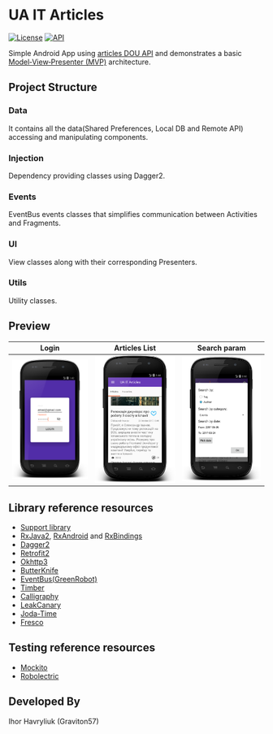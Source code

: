 # UA IT Articles

[![License](https://img.shields.io/badge/license-Apache%202-blue.svg)](https://www.apache.org/licenses/LICENSE-2.0)
[![API](https://img.shields.io/badge/API-16%2B-green.svg?style=flat)](https://android-arsenal.com/api?level=16)


Simple Android App using [articles DOU API](https://api.dou.ua/articles/) and demonstrates a basic 
[Model‑View‑Presenter (MVP)](https://en.wikipedia.org/wiki/Model%E2%80%93view%E2%80%93presenter) architecture.
 
## Project Structure
### Data 
It contains all the data(Shared Preferences, Local DB and Remote API) accessing and manipulating components.
### Injection
Dependency providing classes using Dagger2.
### Events
EventBus events classes that simplifies communication between Activities and Fragments.
### UI
View classes along with their corresponding Presenters.
### Utils
Utility classes.

## Preview

Login|Articles List|Search param 
-------------|-----------------|-----------------
![alt text](art/login.png "Login")  |![alt text](art/articles.png "Articles")  |![alt text](art/search.png "Search")   


## Library reference resources
- [Support library](https://developer.android.com/topic/libraries/support-library/index.html)
- [RxJava2](https://github.com/ReactiveX/RxJava), [RxAndroid](https://github.com/ReactiveX/RxAndroid) and [RxBindings](https://github.com/JakeWharton/RxBinding)
- [Dagger2](https://google.github.io/dagger/)
- [Retrofit2](http://square.github.io/retrofit/)
- [Okhttp3](https://github.com/square/okhttp/)
- [ButterKnife](https://github.com/JakeWharton/butterknife)
- [EventBus(GreenRobot)](http://greenrobot.org/eventbus/)
- [Timber](https://github.com/JakeWharton/timber)
- [Calligraphy](https://github.com/chrisjenx/Calligraphy)
- [LeakCanary](https://github.com/square/leakcanary)
- [Joda-Time](http://joda-time.sourceforge.net/)
- [Fresco](https://github.com/facebook/fresco/)


## Testing reference resources
- [Mockito](http://site.mockito.org/)
- [Robolectric](http://robolectric.org/) 

Developed By
-------
Ihor Havryliuk (Graviton57)

[1]: https://github.com/graviton57/ITAtricles.git
